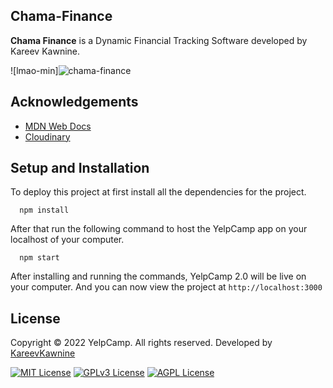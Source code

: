 ## Chama-Finance
**Chama Finance** is a Dynamic Financial Tracking Software developed by Kareev Kawnine.

![lmao-min]![chama-finance](https://github.com/KareevKawnine/Chama-Finance/assets/73062307/201387b0-603c-4566-b252-55bdd9dda3b2)

## Acknowledgements

 - [MDN Web Docs](https://developer.mozilla.org/en-US/)
 - [Cloudinary](https://developer.mozilla.org/en-US/)
 
## Setup and Installation

To deploy this project at first install all the dependencies for the project.

```
  npm install
```
After that run the following command to host the YelpCamp app on your localhost of your computer.

```
  npm start 
```
After installing and running the commands, YelpCamp 2.0 will be live on your computer. And you can now view the project at `http://localhost:3000`

## License
Copyright © 2022 YelpCamp. All rights reserved. Developed by [KareevKawnine](https://github.com/kareevkawnine)

[![MIT License](https://img.shields.io/badge/License-MIT-green.svg)](https://choosealicense.com/licenses/mit/)
[![GPLv3 License](https://img.shields.io/badge/License-GPL%20v3-yellow.svg)](https://opensource.org/licenses/)
[![AGPL License](https://img.shields.io/badge/license-AGPL-blue.svg)](http://www.gnu.org/licenses/agpl-3.0)
